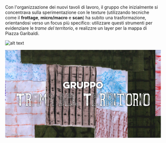 
Con l'organizzazione dei nuovi tavoli di lavoro, il gruppo che inizialmente si concentrava sulla sperimentazione con le texture  (utilizzando tecniche come il __frottage__, __micro/macro__ e __scan__) ha subito una trasformazione, orientandosi verso un focus più specifico: utilizzare questi strumenti per evidenziare le _trame del territorio_, e realizzre un layer per la mappa di Piazza Garibaldi. 

![alt text](../../images/lista.jpg)






![alt text](<../images/Screenshot 2025-03-03 100254.png>)
